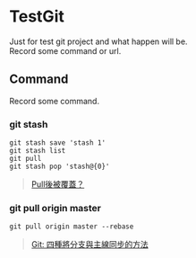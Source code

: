 # TestGit
Just for test git project and what happen will be.  
Record some command or url.  

## Command
Record some command.  

### git stash

```Shell Session
git stash save 'stash 1'
git stash list
git pull
git stash pop 'stash@{0}'
```
>[Pull後被覆蓋？](https://ithelp.ithome.com.tw/articles/10188789)

### git pull origin master

`git pull origin master --rebase`
>[Git: 四種將分支與主線同步的方法](https://cythilya.github.io/2018/06/19/git-merge-branch-into-master/)
